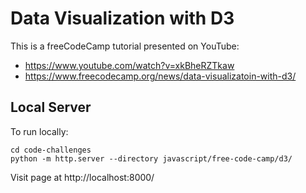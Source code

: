 # Data Visualization with D3

This is a freeCodeCamp tutorial presented on YouTube:

- https://www.youtube.com/watch?v=xkBheRZTkaw
- https://www.freecodecamp.org/news/data-visualizatoin-with-d3/

## Local Server

To run locally:

```
cd code-challenges
python -m http.server --directory javascript/free-code-camp/d3/
```

Visit page at http://localhost:8000/
